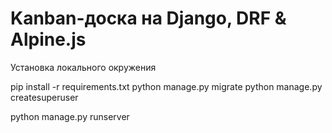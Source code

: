 # Kanban-доска на Django, DRF & Alpine.js 

Установка локального окружения

pip install -r requirements.txt
python manage.py migrate
python manage.py createsuperuser


python manage.py runserver